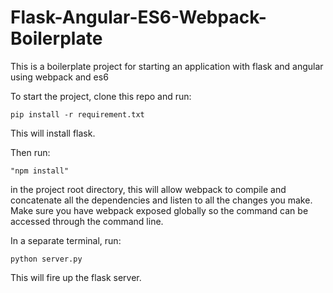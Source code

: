 # Flask-Angular-ES6-Webpack-Boilerplate
This is a boilerplate project for starting an application with flask and angular using webpack and es6

To start the project, clone this repo and run:
```text
pip install -r requirement.txt
```
This will install flask.

Then run:
```text
"npm install"
```
in the project root directory, this will allow webpack to compile and concatenate all the dependencies and listen to all the changes you make. Make sure you have webpack exposed globally so the command can be accessed through the command line.

In a separate terminal, run:
```text
python server.py
```
This will fire up the flask server.
